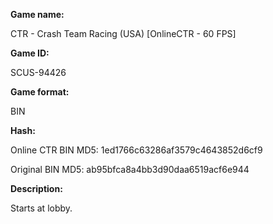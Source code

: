 **Game name:**

CTR - Crash Team Racing (USA) [OnlineCTR - 60 FPS]

**Game ID:**

SCUS-94426

**Game format:**

BIN

**Hash:**

Online CTR BIN MD5: 1ed1766c63286af3579c4643852d6cf9

Original BIN MD5: ab95bfca8a4bb3d90daa6519acf6e944

**Description:**

Starts at lobby.